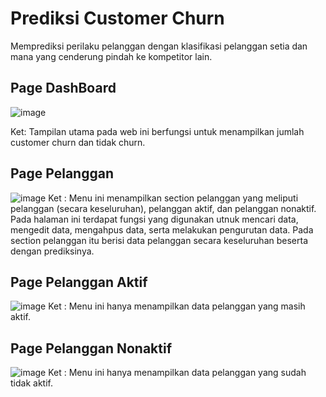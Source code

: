 # Prediksi Customer Churn
<p> Memprediksi perilaku pelanggan dengan klasifikasi pelanggan setia dan mana yang cenderung pindah ke kompetitor lain.</p>

## Page DashBoard
![image](https://github.com/NabilLDZ/ds_CustomerChurn/assets/126550914/55ed4aef-ac09-41bb-8bba-0051acb22197)

Ket: Tampilan utama pada web ini berfungsi untuk menampilkan jumlah customer churn dan tidak churn.

## Page Pelanggan
![image](https://github.com/NabilLDZ/ds_CustomerChurn/assets/126550914/7f9f6bf8-37a6-4508-a78c-c4e9927eb7a8)
Ket : Menu ini menampilkan section pelanggan yang meliputi pelanggan (secara keseluruhan), pelanggan aktif, dan pelanggan nonaktif. Pada halaman ini terdapat fungsi yang digunakan utnuk mencari data, mengedit data, mengahpus data, serta melakukan pengurutan data. Pada section pelanggan itu berisi data pelanggan secara keseluruhan beserta dengan prediksinya. 

## Page Pelanggan Aktif
![image](https://github.com/NabilLDZ/ds_CustomerChurn/assets/126550914/43043dbb-4c1c-4e8a-96ad-e00dc317815d)
Ket : Menu ini hanya menampilkan data pelanggan yang masih aktif.

## Page Pelanggan Nonaktif
![image](https://github.com/NabilLDZ/ds_CustomerChurn/assets/126550914/c6d4a7e3-1e9e-449e-b9d6-d73a3ce28423)
Ket : Menu ini hanya menampilkan data pelanggan yang sudah tidak aktif.

